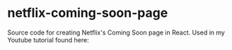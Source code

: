 # netflix-coming-soon-page
Source code for creating Netflix's Coming Soon page in React.  Used in my Youtube tutorial found here:
